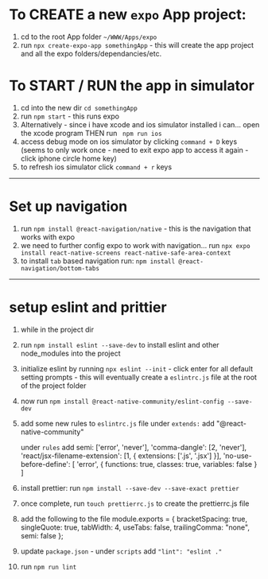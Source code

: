 # To CREATE a new `expo` App project:

1. cd to the root App folder `~/WWW/Apps/expo`
2. run `npx create-expo-app somethingApp` - this will create the app project and all the expo folders/dependancies/etc.

# To START / RUN the app in simulator
1. cd into the new dir `cd somethingApp`
2. run `npm start` - this runs expo
3. Alternatively - since i have xcode and ios simulator installed i can...  open the xcode program THEN run ` npm run ios` 
4. access debug mode on ios simulator by clicking `command + D` keys (seems to only work once - need to exit expo app to access it again - click iphone circle home key)
5. to refresh ios simulator click `command + r` keys


----------

# Set up navigation
1. run `npm install @react-navigation/native` - this is the navigation that works with expo
2. we need to further config expo to work with navigation... run `npx expo install react-native-screens react-native-safe-area-context`
3. to install `tab` based navigation run: `npm install @react-navigation/bottom-tabs`


------------

# setup eslint and prittier
1. while in the project dir
2. run `npm install eslint --save-dev` to install eslint and other node_modules into the project
3. initialize eslint by running `npx eslint --init` - click enter for all default setting prompts - this will eventually create a `eslintrc.js` file at the root of the project folder
4. now run `npm install @react-native-community/eslint-config --save-dev`
5. add some new rules to `eslintrc.js` file
    under `extends:` add 
        "@react-native-community"

    under `rules` add
        semi: ['error', 'never'],
        'comma-dangle': [2, 'never'],
        'react/jsx-filename-extension': [1, { extensions: ['.js', '.jsx'] }],
        'no-use-before-define': [
            'error', 
            { functions: true, classes: true, variables: false }
        ]

6. install prettier: run `npm install --save-dev --save-exact prettier`
7. once complete, run `touch prettierrc.js` to create the prettierrc.js file
8. add the following to the file
    module.exports = {
        bracketSpacing: true,
        singleQuote: true,
        tabWidth: 4,
        useTabs: false,
        trailingComma: "none",
        semi: false
    };

9. update `package.json` - under `scripts` add `"lint": "eslint ."`
10. run `npm run lint`